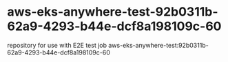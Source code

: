 # aws-eks-anywhere-test-92b0311b-62a9-4293-b44e-dcf8a198109c-60
repository for use with E2E test job aws-eks-anywhere-test:92b0311b-62a9-4293-b44e-dcf8a198109c-60
